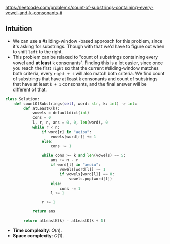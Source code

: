 https://leetcode.com/problems/count-of-substrings-containing-every-vowel-and-k-consonants-ii

## Intuition

- We can use a #sliding-window -based approach for this problem, since it's asking for substrings. Though with that we'd have to figure out when to shift `left` to the right.
- This problem can be relaxed to "count of substrings containing every vowel and **at least** k consonants". Finding this is a lot easier, since once you reach the first `right` so that the current #sliding-window matches both criteria, every `right + i` will also match both criteria. We find count of substrings that have at least `k` consonants and count of substrings that have at least `k + 1` consonants, and the final answer will be different of that.

```python
class Solution:
    def countOfSubstrings(self, word: str, k: int) -> int:
        def atLeastK(k):
            vowels = defaultdict(int)
            cons = 0
            l, r, n, ans = 0, 0, len(word), 0
            while r < n:
                if word[r] in "aeiou":
                    vowels[word[r]] += 1
                else:
                    cons += 1

                while cons >= k and len(vowels) == 5:
                    ans += n - r
                    if word[l] in "aeoiu":
                        vowels[word[l]] -= 1
                        if vowels[word[l]] == 0:
                            vowels.pop(word[l])
                    else:
                        cons -= 1
                    l += 1

                r += 1

            return ans

        return atLeastK(k) - atLeastK(k + 1)
```

- **Time complexity**: $O(n)$.
- **Space complexity**: $O(1)$.